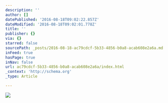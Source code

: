 ```yaml
---
description: ''
author: []
datePublished: '2016-08-18T09:02:22.857Z'
dateModified: '2016-08-18T09:02:01.778Z'
title: ''
publisher: {}
via: {}
starred: false
sourcePath: _posts/2016-08-18-ac79cdcf-5b33-4856-b0a8-acab608e2a6a.md
inFeed: true
hasPage: true
inNav: false
url: ac79cdcf-5b33-4856-b0a8-acab608e2a6a/index.html
_context: 'http://schema.org'
_type: Article

---
```

![](https://the-grid-user-content.s3-us-west-2.amazonaws.com/6191258e-122d-4677-af5d-cdf55102722e.png)
